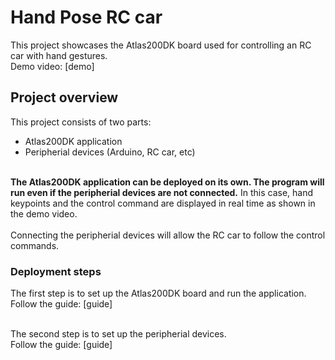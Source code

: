 

# Hand Pose RC car<a name="EN-US_TOPIC_0232642690"></a>

This project showcases the Atlas200DK board used for controlling an RC car with hand gestures.<br />
Demo video: [demo]


## Project overview

This project consists of two parts:
-   Atlas200DK application
-   Peripherial devices (Arduino, RC car, etc)



<br />**The Atlas200DK application can be deployed on its own. The program will run even if the peripherial devices are not connected.** In this case, hand keypoints and the control command are displayed in real time as shown in the demo video.<br /><br />
Connecting the peripherial devices will allow the RC car to follow the control commands.



### Deployment steps
The first step is to set up the Atlas200DK board and run the application. 
<br />
Follow the guide: [guide]<br /><br />

The second step is to set up the peripherial devices. <br />
Follow the guide: [guide]












